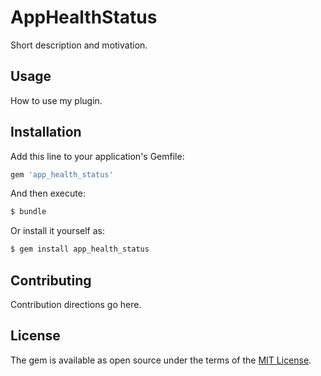 # AppHealthStatus
Short description and motivation.

## Usage
How to use my plugin.

## Installation
Add this line to your application's Gemfile:

```ruby
gem 'app_health_status'
```

And then execute:
```bash
$ bundle
```

Or install it yourself as:
```bash
$ gem install app_health_status
```

## Contributing
Contribution directions go here.

## License
The gem is available as open source under the terms of the [MIT License](https://opensource.org/licenses/MIT).
